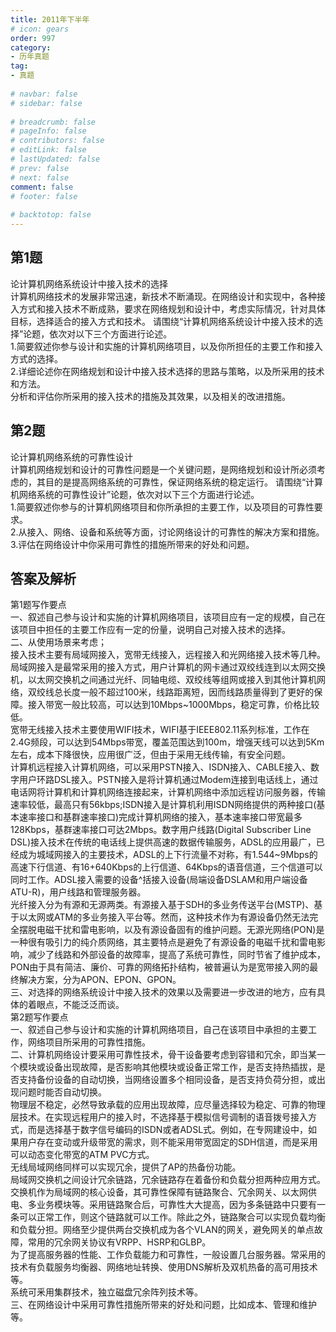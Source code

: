 ```yaml
---  
title: 2011年下半年  
# icon: gears  
order: 997  
category:  
- 历年真题  
tag:  
- 真题  
  
# navbar: false  
# sidebar: false  
  
# breadcrumb: false  
# pageInfo: false  
# contributors: false  
# editLink: false  
# lastUpdated: false  
# prev: false  
# next: false  
comment: false  
# footer: false  
  
# backtotop: false  
---  
```

## 第1题 ##

论计算机网络系统设计中接入技术的选择  
计算机网络技术的发展非常迅速，新技术不断涌现。在网络设计和实现中，各种接入方式和接入技术不断成熟，要求在网络规划和设计中，考虑实际情况，针对具体目标，选择适合的接入方式和技术。 请围绕“计算机网络系统设计中接入技术的选择”论题，依次对以下三个方面进行论述。  
1.简要叙述你参与设计和实施的计算机网络项目，以及你所担任的主要工作和接入方式的选择。  
2.详细论述你在网络规划和设计中接入技术选择的思路与策略，以及所采用的技术和方法。  
分析和评估你所采用的接入技术的措施及其效果，以及相关的改进措施。  


## 第2题 ##

论计算机网络系统的可靠性设计  
计算机网络规划和设计的可靠性问题是一个关键问题，是网络规划和设计所必须考虑的，其目的是提高网络系统的可靠性，保证网络系统的稳定运行。 请围绕“计算机网络系统的可靠性设计”论题，依次对以下三个方面进行论述。  
1.简要叙述你参与的计算机网络项目和你所承担的主要工作，以及项目的可靠性要求。  
2.从接入、网络、设备和系统等方面，讨论网络设计的可靠性的解决方案和措施。  
3.评估在网络设计中你采用可靠性的措施所带来的好处和问题。  
  


## 答案及解析 ##

  

第1题写作要点  
一、叙述自己参与设计和实施的计算机网络项目，该项目应有一定的规模，自己在该项目中担任的主要工作应有一定的份量，说明自己对接入技术的选择。  
二、从使用场景来考虑；  
接入技术主要有局域网接入，宽带无线接入，远程接入和光网络接入技术等几种。  
局域网接入是最常采用的接入方式，用户计算机的网卡通过双绞线连到以太网交换机，以太网交换机之间通过光纤、同轴电缆、双绞线等组网或接入到其他计算机网络，双绞线总长度一般不超过100米，线路距离短，因而线路质量得到了更好的保障。接入带宽一般比较高，可以达到10Mbps~1000Mbps，稳定可靠，价格比较低。  
宽带无线接入技术主要使用WIFI技术，WIFI基于IEEE802.11系列标准，工作在2.4G频段，可以达到54Mbps带宽，覆盖范围达到100m，增强天线可以达到5Km左右，成本下降很快，应用很广泛，但由于采用无线传输，有安全问题。  
计算机远程接入计算机网络，可以采用PSTN接入、ISDN接入、CABLE接入、数字用户环路DSL接入。PSTN接入是将计算机通过Modem连接到电话线上，通过电话网将计算机和计算机网络连接起来，计算机网络中添加远程访问服务器，传输速率较低，最高只有56kbps;ISDN接入是计算机利用ISDN网络提供的两种接口(基本速率接口和基群速率接口)完成计算机网络的接入，基本速率接口带宽最多128Kbps，基群速率接口可达2Mbps。数字用户线路(Digital Subscriber Line DSL)接入技术在传统的电话线上提供高速的数据传输服务，ADSL的应用最广，已经成为城域网接入的主要技术，ADSL的上下行流量不对称，有1.544~9Mbps的高速下行信道、有16+640Kbps的上行信道、64Kbps的语音信道，三个信道可以同时工作。ADSL接入需要的设备^括接入设备(局端设备DSLAM和用户端设备ATU-R)，用户线路和管理服务器。  
光纤接入分为有源和无源两类。有源接入基于SDH的多业务传送平台(MSTP)、基于以太网或ATM的多业务接入平台等。然而，这种技术作为有源设备仍然无法完全摆脱电磁干扰和雷电影响，以及有源设备固有的维护问题。无源光网络(PON)是一种很有吸引力的纯介质网络，其主要特点是避免了有源设备的电磁千扰和雷电影响，减少了线路和外部设备的故障率，提高了系统可靠性，同时节省了维护成本，PON由于具有简洁、廉价、可靠的网络拓扑结构，被普遍认为是宽带接入网的最终解决方案，分为APON、EPON、GPON。  
三、对选择的网络系统设计中接入技术的效果以及需要进一步改进的地方，应有具体的着眼点，不能泛泛而谈。  
第2题写作要点  
一、叙述自己参与设计和实施的计算机网络项目，自己在该项目中承担的主要工作，网络项目所采用的可靠性措施。  
二、计算机网络设计要采用可靠性技术，骨干设备要考虑到容错和冗余，即当某一个模块或设备出现故障，是否影响其他模块或设备正常工作，是否支持热插拔，是否支持备份设备的自动切换，当网络设置多个相同设备，是否支持负荷分担，或出现问题时能否自动切换。  
物理层不稳定，必然导致承载的应用出现故障，应尽量选择较为稳定、可靠的物理层技术。在实现远程用户的接入时，不选择基于模拟信号调制的语音拨号接入方式，而是选择基于数字信号编码的ISDN或者ADSL式。例如，在专网建设中，如果用户存在变动或升级带宽的需求，则不能采用带宽固定的SDH信道，而是采用可以动态变化带宽的ATM PVC方式。  
无线局域网络同样可以实现冗余，提供了AP的热备份功能。  
局域网交换机之间设计冗余链路，冗余链路存在着备份和负载分担两种应用方式。  
交换机作为局域网的核心设备，其可靠性保障有链路聚合、冗余网关、以太网供电、多业务模块等。采用链路聚合后，可靠性大大提高，因为多条链路中只要有一条可以正常工作，则这个链路就可以工作。除此之外，链路聚合可以实现负载均衡和负载分担。网络至少提供两台交换机成为各个VLAN的网关，避免网关的单点故障，常用的冗余网关协议有VRPP、HSRP和GLBP。  
为了提高服务器的性能、工作负载能力和可靠性，一般设置几台服务器。常采用的技术有负载服务均衡器、网络地址转换、使用DNS解析及双机热备的高可用技术等。  
系统可釆用集群技术，独立磁盘冗余阵列技术等。  
三、在网络设计中采用可靠性措施所带来的好处和问题，比如成本、管理和维护等。  

